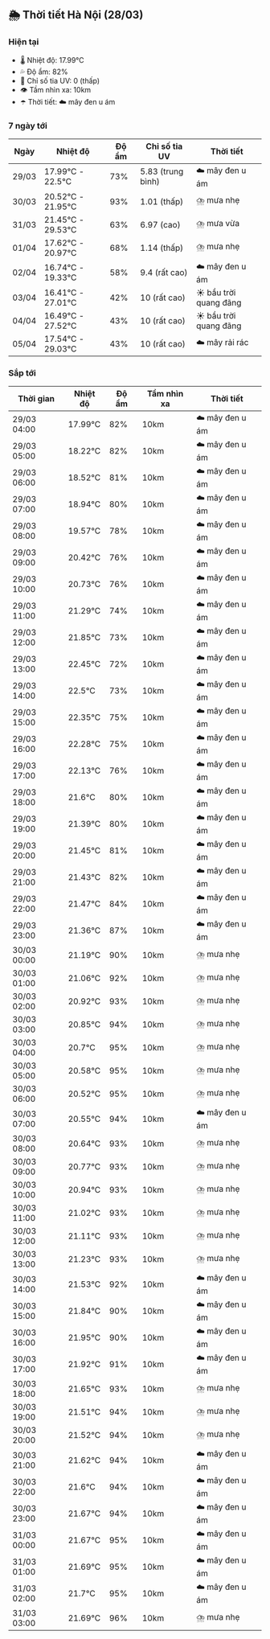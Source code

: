 ## 🌦️ Thời tiết Hà Nội (28/03)

### Hiện tại

- 🌡️ Nhiệt độ: 17.99℃
- 💦 Độ ẩm: 82%
- 🌟 Chỉ số tia UV: 0 (thấp)
- 👁️ Tầm nhìn xa: 10km
- ☂️ Thời tiết: ☁️ mây đen u ám

### 7 ngày tới

| Ngày | Nhiệt độ | Độ ẩm | Chỉ số tia UV | Thời tiết |
| --- | --- | --- | --- | --- |
| 29/03 | 17.99℃ - 22.5℃ | 73% | 5.83 (trung bình) | ☁️ mây đen u ám |
| 30/03 | 20.52℃ - 21.95℃ | 93% | 1.01 (thấp) | ⛈️ mưa nhẹ |
| 31/03 | 21.45℃ - 29.53℃ | 63% | 6.97 (cao) | ⛈️ mưa vừa |
| 01/04 | 17.62℃ - 20.97℃ | 68% | 1.14 (thấp) | ⛈️ mưa nhẹ |
| 02/04 | 16.74℃ - 19.33℃ | 58% | 9.4 (rất cao) | ☁️ mây đen u ám |
| 03/04 | 16.41℃ - 27.01℃ | 42% | 10 (rất cao) | ☀️ bầu trời quang đãng |
| 04/04 | 16.49℃ - 27.52℃ | 43% | 10 (rất cao) | ☀️ bầu trời quang đãng |
| 05/04 | 17.54℃ - 29.03℃ | 43% | 10 (rất cao) | ☁️ mây rải rác |

### Sắp tới

| Thời gian | Nhiệt độ | Độ ẩm | Tầm nhìn xa | Thời tiết |
| --- | --- | --- | --- | --- |
| 29/03 04:00 | 17.99℃ | 82% | 10km | ☁️ mây đen u ám |
| 29/03 05:00 | 18.22℃ | 82% | 10km | ☁️ mây đen u ám |
| 29/03 06:00 | 18.52℃ | 81% | 10km | ☁️ mây đen u ám |
| 29/03 07:00 | 18.94℃ | 80% | 10km | ☁️ mây đen u ám |
| 29/03 08:00 | 19.57℃ | 78% | 10km | ☁️ mây đen u ám |
| 29/03 09:00 | 20.42℃ | 76% | 10km | ☁️ mây đen u ám |
| 29/03 10:00 | 20.73℃ | 76% | 10km | ☁️ mây đen u ám |
| 29/03 11:00 | 21.29℃ | 74% | 10km | ☁️ mây đen u ám |
| 29/03 12:00 | 21.85℃ | 73% | 10km | ☁️ mây đen u ám |
| 29/03 13:00 | 22.45℃ | 72% | 10km | ☁️ mây đen u ám |
| 29/03 14:00 | 22.5℃ | 73% | 10km | ☁️ mây đen u ám |
| 29/03 15:00 | 22.35℃ | 75% | 10km | ☁️ mây đen u ám |
| 29/03 16:00 | 22.28℃ | 75% | 10km | ☁️ mây đen u ám |
| 29/03 17:00 | 22.13℃ | 76% | 10km | ☁️ mây đen u ám |
| 29/03 18:00 | 21.6℃ | 80% | 10km | ☁️ mây đen u ám |
| 29/03 19:00 | 21.39℃ | 80% | 10km | ☁️ mây đen u ám |
| 29/03 20:00 | 21.45℃ | 81% | 10km | ☁️ mây đen u ám |
| 29/03 21:00 | 21.43℃ | 82% | 10km | ☁️ mây đen u ám |
| 29/03 22:00 | 21.47℃ | 84% | 10km | ☁️ mây đen u ám |
| 29/03 23:00 | 21.36℃ | 87% | 10km | ☁️ mây đen u ám |
| 30/03 00:00 | 21.19℃ | 90% | 10km | ⛈️ mưa nhẹ |
| 30/03 01:00 | 21.06℃ | 92% | 10km | ⛈️ mưa nhẹ |
| 30/03 02:00 | 20.92℃ | 93% | 10km | ⛈️ mưa nhẹ |
| 30/03 03:00 | 20.85℃ | 94% | 10km | ⛈️ mưa nhẹ |
| 30/03 04:00 | 20.7℃ | 95% | 10km | ⛈️ mưa nhẹ |
| 30/03 05:00 | 20.58℃ | 95% | 10km | ⛈️ mưa nhẹ |
| 30/03 06:00 | 20.52℃ | 95% | 10km | ⛈️ mưa nhẹ |
| 30/03 07:00 | 20.55℃ | 94% | 10km | ☁️ mây đen u ám |
| 30/03 08:00 | 20.64℃ | 93% | 10km | ⛈️ mưa nhẹ |
| 30/03 09:00 | 20.77℃ | 93% | 10km | ⛈️ mưa nhẹ |
| 30/03 10:00 | 20.94℃ | 93% | 10km | ⛈️ mưa nhẹ |
| 30/03 11:00 | 21.02℃ | 93% | 10km | ⛈️ mưa nhẹ |
| 30/03 12:00 | 21.11℃ | 93% | 10km | ⛈️ mưa nhẹ |
| 30/03 13:00 | 21.23℃ | 93% | 10km | ⛈️ mưa nhẹ |
| 30/03 14:00 | 21.53℃ | 92% | 10km | ☁️ mây đen u ám |
| 30/03 15:00 | 21.84℃ | 90% | 10km | ☁️ mây đen u ám |
| 30/03 16:00 | 21.95℃ | 90% | 10km | ☁️ mây đen u ám |
| 30/03 17:00 | 21.92℃ | 91% | 10km | ☁️ mây đen u ám |
| 30/03 18:00 | 21.65℃ | 93% | 10km | ⛈️ mưa nhẹ |
| 30/03 19:00 | 21.51℃ | 94% | 10km | ⛈️ mưa nhẹ |
| 30/03 20:00 | 21.52℃ | 94% | 10km | ⛈️ mưa nhẹ |
| 30/03 21:00 | 21.62℃ | 94% | 10km | ☁️ mây đen u ám |
| 30/03 22:00 | 21.6℃ | 94% | 10km | ☁️ mây đen u ám |
| 30/03 23:00 | 21.67℃ | 94% | 10km | ☁️ mây đen u ám |
| 31/03 00:00 | 21.67℃ | 95% | 10km | ☁️ mây đen u ám |
| 31/03 01:00 | 21.69℃ | 95% | 10km | ☁️ mây đen u ám |
| 31/03 02:00 | 21.7℃ | 95% | 10km | ☁️ mây đen u ám |
| 31/03 03:00 | 21.69℃ | 96% | 10km | ⛈️ mưa nhẹ |
